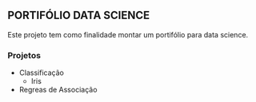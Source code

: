 ## PORTIFÓLIO DATA SCIENCE

Este projeto tem como finalidade montar um portifólio para data science.

### Projetos

* Classificação
  * Iris
* Regreas de Associação
   
   